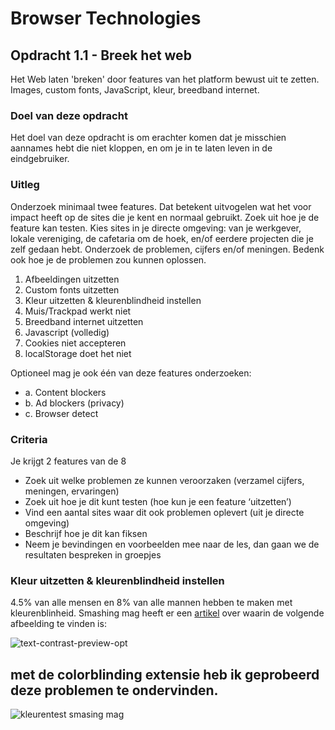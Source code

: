 # Browser Technologies
## Opdracht 1.1 - Breek het web
Het Web laten 'breken' door features van het platform bewust uit te zetten. Images, custom fonts, JavaScript, kleur, breedband internet.

### Doel van deze opdracht
Het doel van deze opdracht is om erachter komen dat je misschien aannames hebt die niet kloppen, en om je in te laten leven in de eindgebruiker.


### Uitleg
Onderzoek minimaal twee features. Dat betekent uitvogelen wat het voor impact heeft op de sites die je kent en normaal gebruikt. Zoek uit hoe je de feature kan testen. Kies sites in je directe omgeving: van je werkgever, lokale vereniging, de cafetaria om de hoek, en/of eerdere projecten die je zelf gedaan hebt. Onderzoek de problemen, cijfers en/of meningen. Bedenk ook hoe je de problemen zou kunnen oplossen.

1. Afbeeldingen uitzetten
2. Custom fonts uitzetten
3. Kleur uitzetten & kleurenblindheid instellen
4. Muis/Trackpad werkt niet
5. Breedband internet uitzetten
6. Javascript (volledig)
7. Cookies niet accepteren
8. localStorage doet het niet

Optioneel mag je ook één van deze features onderzoeken:
- a. Content blockers
- b. Ad blockers (privacy)
- c. Browser detect


### Criteria
Je krijgt 2 features van de 8
- Zoek uit welke problemen ze kunnen veroorzaken (verzamel cijfers, meningen, ervaringen)
- Zoek uit hoe je dit kunt testen (hoe kun je een feature ‘uitzetten’)
- Vind een aantal sites waar dit ook problemen oplevert (uit je directe omgeving)
- Beschrijf hoe je dit kan fiksen
- Neem je bevindingen en voorbeelden mee naar de les, dan gaan we de resultaten bespreken in groepjes 

### Kleur uitzetten & kleurenblindheid instellen

4.5% van alle mensen en 8% van alle mannen hebben te maken met kleurenblinheid. Smashing mag heeft er een [artikel](https://www.smashingmagazine.com/2016/06/improving-color-accessibility-for-color-blind-users/) over waarin de volgende afbeelding te vinden is:

![text-contrast-preview-opt](https://user-images.githubusercontent.com/36195440/76415684-e9b01a80-6399-11ea-91c3-6ed575c6fed2.png) 

## met de colorblinding extensie heb ik geprobeerd deze problemen te ondervinden.

![kleurentest smasing mag](https://user-images.githubusercontent.com/36195440/76415964-7bb82300-639a-11ea-8e72-c8d43513bc3e.png)
